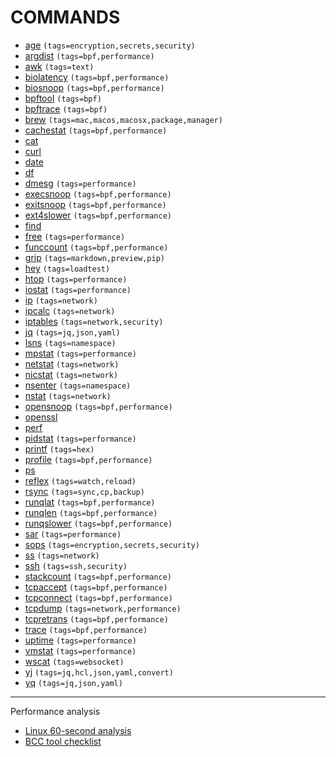 # COMMANDS
- [age](./AGE/index.md) `(tags=encryption,secrets,security)`
- [argdist](./ARGDIST/index.md) `(tags=bpf,performance)`
- [awk](./AWK/index.md) `(tags=text)`
- [biolatency](./BIOLATENCY/index.md) `(tags=bpf,performance)`
- [biosnoop](./BIOSNOOP/index.md) `(tags=bpf,performance)`
- [bpftool](./BPFTOOL/index.md) `(tags=bpf)`
- [bpftrace](./BPFTRACE/index.md) `(tags=bpf)`
- [brew](./BREW/index.md) `(tags=mac,macos,macosx,package,manager)`
- [cachestat](./CACHESTAT/index.md) `(tags=bpf,performance)`
- [cat](./CAT/index.md)
- [curl](./CURL/index.md)
- [date](./DATE/index.md)
- [df](./DF/index.md)
- [dmesg](./DMESG/index.md) `(tags=performance)`
- [execsnoop](./EXECSNOOP/index.md) `(tags=bpf,performance)`
- [exitsnoop](./EXITSNOOP/index.md) `(tags=bpf,performance)`
- [ext4slower](./EXT4SLOWER/index.md) `(tags=bpf,performance)`
- [find](./FIND/index.md)
- [free](./FREE/index.md) `(tags=performance)`
- [funccount](./FUNCCOUNT/index.md) `(tags=bpf,performance)`
- [grip](./GRIP/index.md) `(tags=markdown,preview,pip)`
- [hey](./HEY/index.md) `(tags=loadtest)`
- [htop](./HTOP/index.md) `(tags=performance)`
- [iostat](./IOSTAT/index.md) `(tags=performance)`
- [ip](./IP/index.md) `(tags=network)`
- [ipcalc](./IPCALC/index.md) `(tags=network)`
- [iptables](./IPTABLES/index.md) `(tags=network,security)`
- [jq](./JQ/index.md) `(tags=jq,json,yaml)`
- [lsns](./LSNS/index.md) `(tags=namespace)`
- [mpstat](./MPSTAT/index.md) `(tags=performance)`
- [netstat](./NETSTAT/index.md) `(tags=network)`
- [nicstat](./NICSTAT/index.md) `(tags=network)`
- [nsenter](./NSENTER/index.md) `(tags=namespace)`
- [nstat](./NSTAT/index.md) `(tags=network)`
- [opensnoop](./OPENSNOOP/index.md) `(tags=bpf,performance)`
- [openssl](./OPENSSL/index.md)
- [perf](./PERF/index.md)
- [pidstat](./PIDSTAT/index.md) `(tags=performance)`
- [printf](./PRINTF/index.md) `(tags=hex)`
- [profile](./PROFILE/index.md) `(tags=bpf,performance)`
- [ps](./PS/index.md)
- [reflex](./REFLEX/index.md) `(tags=watch,reload)`
- [rsync](./RSYNC/index.md) `(tags=sync,cp,backup)`
- [runqlat](./RUNQLAT/index.md) `(tags=bpf,performance)`
- [runqlen](./RUNQLEN/index.md) `(tags=bpf,performance)`
- [runqslower](./RUNQSLOWER/index.md) `(tags=bpf,performance)`
- [sar](./SAR/index.md) `(tags=performance)`
- [sops](./SOPS/index.md) `(tags=encryption,secrets,security)`
- [ss](./SS/index.md) `(tags=network)`
- [ssh](./SSH/index.md) `(tags=ssh,security)`
- [stackcount](./STACKCOUNT/index.md) `(tags=bpf,performance)`
- [tcpaccept](./TCPACCEPT/index.md) `(tags=bpf,performance)`
- [tcpconnect](./TCPCONNECT/index.md) `(tags=bpf,performance)`
- [tcpdump](./TCPDUMP/index.md) `(tags=network,performance)`
- [tcpretrans](./TCPRETRANS/index.md) `(tags=bpf,performance)`
- [trace](./TRACE/index.md) `(tags=bpf,performance)`
- [uptime](./UPTIME/index.md) `(tags=performance)`
- [vmstat](./VMSTAT/index.md) `(tags=performance)`
- [wscat](./WSCAT/index.md) `(tags=websocket)`
- [yj](./YJ/index.md) `(tags=jq,hcl,json,yaml,convert)`
- [yq](./YQ/index.md) `(tags=jq,json,yaml)`

---
Performance analysis
- [Linux 60-second analysis](../LINUX_INTERNALS/BPF/book_bpf_performance_tools/ch03.md#linux-60-second-analysis)
- [BCC tool checklist](../LINUX_INTERNALS/BPF/book_bpf_performance_tools/ch03.md#bpf-tool-checklist)
